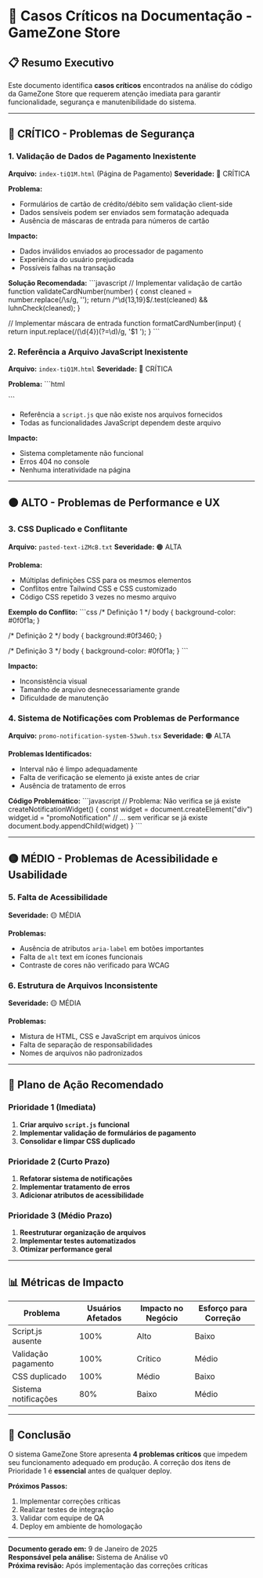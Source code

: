 # 🚨 Casos Críticos na Documentação - GameZone Store

## 📋 Resumo Executivo

Este documento identifica **casos críticos** encontrados na análise do código da GameZone Store que requerem atenção imediata para garantir funcionalidade, segurança e manutenibilidade do sistema.

---

## 🔴 CRÍTICO - Problemas de Segurança

### 1. **Validação de Dados de Pagamento Inexistente**
**Arquivo:** `index-tiQ1M.html` (Página de Pagamento)
**Severidade:** 🔴 CRÍTICA

**Problema:**
- Formulários de cartão de crédito/débito sem validação client-side
- Dados sensíveis podem ser enviados sem formatação adequada
- Ausência de máscaras de entrada para números de cartão

**Impacto:**
- Dados inválidos enviados ao processador de pagamento
- Experiência do usuário prejudicada
- Possíveis falhas na transação

**Solução Recomendada:**
\`\`\`javascript
// Implementar validação de cartão
function validateCardNumber(number) {
  const cleaned = number.replace(/\s/g, '');
  return /^\d{13,19}$/.test(cleaned) && luhnCheck(cleaned);
}

// Implementar máscara de entrada
function formatCardNumber(input) {
  return input.replace(/(\d{4})(?=\d)/g, '$1 ');
}
\`\`\`

### 2. **Referência a Arquivo JavaScript Inexistente**
**Arquivo:** `index-tiQ1M.html`
**Severidade:** 🔴 CRÍTICA

**Problema:**
\`\`\`html
<script src="script.js"></script>
\`\`\`
- Referência a `script.js` que não existe nos arquivos fornecidos
- Todas as funcionalidades JavaScript dependem deste arquivo

**Impacto:**
- Sistema completamente não funcional
- Erros 404 no console
- Nenhuma interatividade na página

---

## 🟠 ALTO - Problemas de Performance e UX

### 3. **CSS Duplicado e Conflitante**
**Arquivo:** `pasted-text-iZMcB.txt`
**Severidade:** 🟠 ALTA

**Problema:**
- Múltiplas definições CSS para os mesmos elementos
- Conflitos entre Tailwind CSS e CSS customizado
- Código CSS repetido 3 vezes no mesmo arquivo

**Exemplo do Conflito:**
\`\`\`css
/* Definição 1 */
body { background-color: #0f0f1a; }

/* Definição 2 */
body { background:#0f3460; }

/* Definição 3 */
body { background-color: #0f0f1a; }
\`\`\`

**Impacto:**
- Inconsistência visual
- Tamanho de arquivo desnecessariamente grande
- Dificuldade de manutenção

### 4. **Sistema de Notificações com Problemas de Performance**
**Arquivo:** `promo-notification-system-53wuh.tsx`
**Severidade:** 🟠 ALTA

**Problemas Identificados:**
- Interval não é limpo adequadamente
- Falta de verificação se elemento já existe antes de criar
- Ausência de tratamento de erros

**Código Problemático:**
\`\`\`javascript
// Problema: Não verifica se já existe
createNotificationWidget() {
  const widget = document.createElement("div")
  widget.id = "promoNotification"
  // ... sem verificar se já existe
  document.body.appendChild(widget)
}
\`\`\`

---

## 🟡 MÉDIO - Problemas de Acessibilidade e Usabilidade

### 5. **Falta de Acessibilidade**
**Severidade:** 🟡 MÉDIA

**Problemas:**
- Ausência de atributos `aria-label` em botões importantes
- Falta de `alt` text em ícones funcionais
- Contraste de cores não verificado para WCAG

### 6. **Estrutura de Arquivos Inconsistente**
**Severidade:** 🟡 MÉDIA

**Problemas:**
- Mistura de HTML, CSS e JavaScript em arquivos únicos
- Falta de separação de responsabilidades
- Nomes de arquivos não padronizados

---

## 🔧 Plano de Ação Recomendado

### Prioridade 1 (Imediata)
1. **Criar arquivo `script.js` funcional**
2. **Implementar validação de formulários de pagamento**
3. **Consolidar e limpar CSS duplicado**

### Prioridade 2 (Curto Prazo)
1. **Refatorar sistema de notificações**
2. **Implementar tratamento de erros**
3. **Adicionar atributos de acessibilidade**

### Prioridade 3 (Médio Prazo)
1. **Reestruturar organização de arquivos**
2. **Implementar testes automatizados**
3. **Otimizar performance geral**

---

## 📊 Métricas de Impacto

| Problema | Usuários Afetados | Impacto no Negócio | Esforço para Correção |
|----------|-------------------|--------------------|-----------------------|
| Script.js ausente | 100% | Alto | Baixo |
| Validação pagamento | 100% | Crítico | Médio |
| CSS duplicado | 100% | Médio | Baixo |
| Sistema notificações | 80% | Baixo | Médio |

---

## 🎯 Conclusão

O sistema GameZone Store apresenta **4 problemas críticos** que impedem seu funcionamento adequado em produção. A correção dos itens de Prioridade 1 é **essencial** antes de qualquer deploy.

**Próximos Passos:**
1. Implementar correções críticas
2. Realizar testes de integração
3. Validar com equipe de QA
4. Deploy em ambiente de homologação

---

**Documento gerado em:** 9 de Janeiro de 2025  
**Responsável pela análise:** Sistema de Análise v0  
**Próxima revisão:** Após implementação das correções críticas
